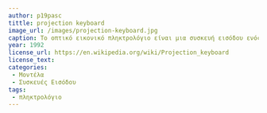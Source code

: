 ```yaml
---
author: p19pasc     
tittle: projection keyboard 
image_url: /images/projection-keyboard.jpg
caption: Το οπτικό εικονικό πληκτρολόγιο είναι μια συσκευή εισόδου ενός υπολογιστή που προβάλλεται σε μια επιφάνεια. Οι εντολές εισόδου του πληκτρολογίου ανιχνεύονται από τις   κινήσεις των χεριών και των δακτύλων.
year: 1992
license_url: https://en.wikipedia.org/wiki/Projection_keyboard
license_text: 
categories: 
 - Μοντέλα
 - Συσκευές Εισόδου
tags:
 - πληκτρολόγιο         
---
```

